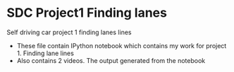 # SDC Project1 Finding lanes
Self driving car project 1 finding lanes lines
* These file contain IPython notebook which contains my work for project 1. Finding lane lines
* Also contains 2 videos. The output generated from the notebook
